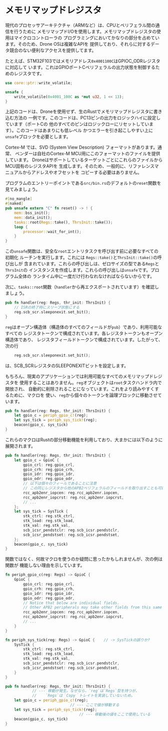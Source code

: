 # メモリマップドレジスタ

現代のプロセッサアーキテクチャ（ARMなど）は、CPUとペリフェラル間の通信を行うために
メモリマップドI/Oを使用します。メモリマップドレジスタの使用はマイクロコントローラの
プログラミングにおいてかなりの部分を占めています。そのため、Drone OSは複雑なAPIを
提供しており、それらに対するデータ競合のない便利なアクセスを提供してます。

たとえば、STM32F103ではメモリアドレス`0x4001100C`はGPIOC_ODRレジスタに対応して
います。これはGPIOポートCペリフェラルの出力状態を制御するためのレジスタです。

```rust
use core::ptr::write_volatile;

unsafe {
    write_volatile(0x4001_100C as *mut u32, 1 << 13);
}
```

上記のコードは、Droneを使用せず、生のRustでメモリマップドレジスタに書き込む方法の
一例です。このコードは、PC13ピンの出力をロジックハイに設定しています（ポートCの
他のすべてのピンはロジックローにリセットしています）。このコードはあまりにも低レベル
かつエラーを引き起こしやすい上に`unsafe`ブロックを必要とします。

Cortex-M では、SVD (System View Description) フォーマットがあります。通常、
ベンダーは自社のCortex-M MCU用にこのフォーマットのファイルを提供しています。
DroneはサポートしているターゲットごとにこれらのファイルからMCU固有のレジスタAPIを
生成します。そのため、一般的に、リファレンスマニュアルからアドレスやオフセットを
コピーする必要はありません。

プログラムのエントリーポイントである`src/bin.rs`のデフォルトの`reset`関数を
見てみましょう。

```rust
#[no_mangle]
#[naked]
pub unsafe extern "C" fn reset() -> ! {
    mem::bss_init();
    mem::data_init();
    tasks::root(Regs::take(), ThrsInit::take());
    loop {
        processor::wait_for_int();
    }
}
```

この`unsafe`関数は、安全な`root`エントリタスクを呼び出す前に必要なすべての初期化
ルーチンを実行します。これには `Regs::take()`と`ThrsInit::take()`の呼び出しが
含まれています。これらの呼び出しは、ゼロサイズの型である`Regs`と`ThrsInit`の
インスタンスを作成します。これらの呼び出しは`unsafe`です。プログラム全体の
ランタイム中に一度だけ行わなれなければならないからです。

次に、`tasks::root`関数（`handler`から再エクスポートされています）を確認しましょう。

```rust
pub fn handler(reg: Regs, thr_init: ThrsInit) {
    // ISRの終了時にスリープ状態にする
    reg.scb_scr.sleeponexit.set_bit();
}
```

`reg`はオープン構造体（構造体のすべてのフィールドが`pub`）であり、利用可能なすべての
レジスタトークンで構成されています。各レジスタトークンもオープン構造体であり、
レジスタフィールドトークンで構成されています。したがって、次の行

```rust
    reg.scb_scr.sleeponexit.set_bit();
```

は、SCB_SCRレジスタのSLEEPONEXITビットを設定します。

もちろん、現実のアプリケーションでは利用可能なすべてのメモリマップドレジスタを
使用することはありません。`reg`オブジェクトは`root`タスクハンドラ内で開放され、
自動的に削除されることになっています。これをより読みやすくするために、マクロを
使い、`reg`から個々のトークンを論理ブロックに移動させています。

```rust
pub fn handler(reg: Regs, thr_init: ThrsInit) {
    let gpio_c = periph_gpio_c!(reg);
    let sys_tick = periph_sys_tick!(reg);
    beacon(gpio_c, sys_tick)
}
```

これらのマクロはRustの部分移動機能を利用しており、大まかには以下のように展開されます。

```rust
pub fn handler(reg: Regs, thr_init: ThrsInit) {
    let gpio_c = GpioC {
        gpio_crl: reg.gpio_crl,
        gpio_crh: reg.gpio_crh,
        gpio_idr: reg.gpio_idr,
        gpio_odr: reg.gpio_odr,
        // 以下は個々のフィールであることに注意
        // この同じレジスタから他のAPB2ペリフェラルのフィールドを取り出すことも可能
        rcc_apb2enr_iopcen: reg.rcc_apb2enr.iopcen,
        rcc_apb2enr_iopcrst: reg.rcc_apb2enr.iopcrst,
        // ...
    };
    let sys_tick = SysTick {
        stk_ctrl: reg.stk_ctrl,
        stk_load: reg.stk_load,
        stk_val: reg.stk_val,
        scb_icsr_pendstclr: reg.scb_icsr.pendstclr,
        scb_icsr_pendstset: reg.scb_icsr.pendstset,
    };
    beacon(gpio_c, sys_tick)
}
```

関数ではなく、何故マクロを使うのか疑問に思ったかもしれませんが、次の例は関数が
機能しない理由を示しています。

```rust
fn periph_gpio_c(reg: Regs) -> GpioC {
    GpioC {
        gpio_crl: reg.gpio_crl,
        gpio_crh: reg.gpio_crh,
        gpio_idr: reg.gpio_idr,
        gpio_odr: reg.gpio_odr,
        // Notice that below are individual fields.
        // Other APB2 peripherals may take other fields from this same registers.
        rcc_apb2enr_iopcen: reg.rcc_apb2enr.iopcen,
        rcc_apb2enr_iopcrst: reg.rcc_apb2enr.iopcrst,
        // ...
    }
}

fn periph_sys_tick(reg: Regs) -> GpioC {    // -> SysTickの誤りか?
    SysTick {
        stk_ctrl: reg.stk_ctrl,
        stk_load: reg.stk_load,
        stk_val: reg.stk_val,
        scb_icsr_pendstclr: reg.scb_icsr.pendstclr,
        scb_icsr_pendstset: reg.scb_icsr.pendstset,
    }
}

pub fn handler(reg: Regs, thr_init: ThrsInit) {
            // --- 移動が発生。なぜなら、`reg`は`Regs`型を持つが、
            //    `Regs`は｀Copy｀トレイトを実装していないため。
    let gpio_c = periph_gpio_c!(reg);
                             // --- ここで値が移動する
    let sys_tick = periph_sys_tick!(reg);
                                 // --- 移動後の値をここで使用している
    beacon(gpio_c, sys_tick)
}
```

